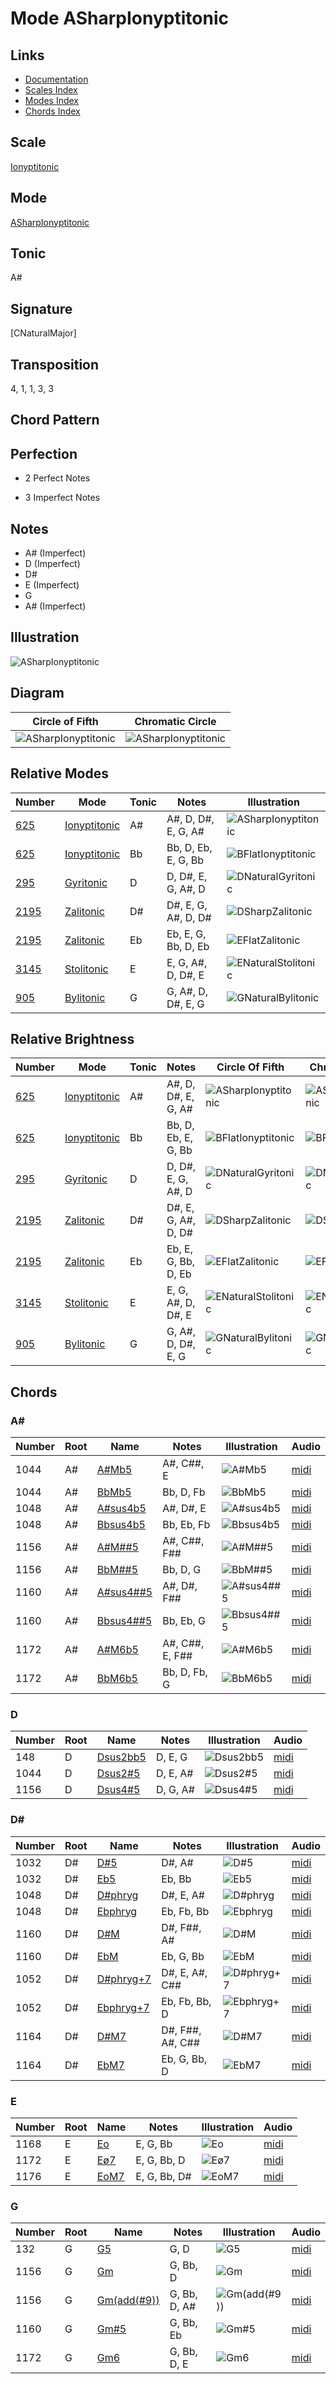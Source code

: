 # Mode ASharpIonyptitonic

## Links

- [Documentation](README.md)
- [Scales Index](Scales.md)
- [Modes Index](Modes.md)
- [Chords Index](Chords.md)

## Scale

[Ionyptitonic](ScaleIonyptitonic.md)

## Mode

[ASharpIonyptitonic](ModeASharpIonyptitonic.md)

## Tonic

A#

## Signature

[CNaturalMajor]

## Transposition

4, 1, 1, 3, 3

## Chord Pattern



## Perfection

 - 2 Perfect Notes

 - 3 Imperfect Notes

## Notes

- A# (Imperfect)
- D (Imperfect)
- D#
- E (Imperfect)
- G
- A# (Imperfect)

## Illustration

![ASharpIonyptitonic](ModeASharpIonyptitonic.png)

## Diagram

| Circle of Fifth | Chromatic Circle |
|-----------------|------------------|
| ![ASharpIonyptitonic](CircleOfFifthModeASharpIonyptitonic.png) | ![ASharpIonyptitonic](ChromaticCircleModeASharpIonyptitonic.png) |
## Relative Modes

| Number | Mode | Tonic | Notes | Illustration |
|--------|------|-------|-------|--------------|
| [625](https://ianring.com/musictheory/scales/625) | [Ionyptitonic](ModeIonyptitonic.md) | A# | A#, D, D#, E, G, A# | ![ASharpIonyptitonic](ModeASharpIonyptitonic.png) |
| [625](https://ianring.com/musictheory/scales/625) | [Ionyptitonic](ModeIonyptitonic.md) | Bb | Bb, D, Eb, E, G, Bb | ![BFlatIonyptitonic](ModeBFlatIonyptitonic.png) |
| [295](https://ianring.com/musictheory/scales/295) | [Gyritonic](ModeGyritonic.md) | D | D, D#, E, G, A#, D | ![DNaturalGyritonic](ModeDNaturalGyritonic.png) |
| [2195](https://ianring.com/musictheory/scales/2195) | [Zalitonic](ModeZalitonic.md) | D# | D#, E, G, A#, D, D# | ![DSharpZalitonic](ModeDSharpZalitonic.png) |
| [2195](https://ianring.com/musictheory/scales/2195) | [Zalitonic](ModeZalitonic.md) | Eb | Eb, E, G, Bb, D, Eb | ![EFlatZalitonic](ModeEFlatZalitonic.png) |
| [3145](https://ianring.com/musictheory/scales/3145) | [Stolitonic](ModeStolitonic.md) | E | E, G, A#, D, D#, E | ![ENaturalStolitonic](ModeENaturalStolitonic.png) |
| [905](https://ianring.com/musictheory/scales/905) | [Bylitonic](ModeBylitonic.md) | G | G, A#, D, D#, E, G | ![GNaturalBylitonic](ModeGNaturalBylitonic.png) |
## Relative Brightness

| Number | Mode | Tonic | Notes | Circle Of Fifth | Chromatic Circle |
|--------|------|-------|-------|-----------------|------------------|
| [625](https://ianring.com/musictheory/scales/625) | [Ionyptitonic](ModeIonyptitonic.md) | A# | A#, D, D#, E, G, A# | ![ASharpIonyptitonic](CircleOfFifthModeASharpIonyptitonic.png) | ![ASharpIonyptitonic](ChromaticCircleModeASharpIonyptitonic.png) |
| [625](https://ianring.com/musictheory/scales/625) | [Ionyptitonic](ModeIonyptitonic.md) | Bb | Bb, D, Eb, E, G, Bb | ![BFlatIonyptitonic](CircleOfFifthModeBFlatIonyptitonic.png) | ![BFlatIonyptitonic](ChromaticCircleModeBFlatIonyptitonic.png) |
| [295](https://ianring.com/musictheory/scales/295) | [Gyritonic](ModeGyritonic.md) | D | D, D#, E, G, A#, D | ![DNaturalGyritonic](CircleOfFifthModeDNaturalGyritonic.png) | ![DNaturalGyritonic](ChromaticCircleModeDNaturalGyritonic.png) |
| [2195](https://ianring.com/musictheory/scales/2195) | [Zalitonic](ModeZalitonic.md) | D# | D#, E, G, A#, D, D# | ![DSharpZalitonic](CircleOfFifthModeDSharpZalitonic.png) | ![DSharpZalitonic](ChromaticCircleModeDSharpZalitonic.png) |
| [2195](https://ianring.com/musictheory/scales/2195) | [Zalitonic](ModeZalitonic.md) | Eb | Eb, E, G, Bb, D, Eb | ![EFlatZalitonic](CircleOfFifthModeEFlatZalitonic.png) | ![EFlatZalitonic](ChromaticCircleModeEFlatZalitonic.png) |
| [3145](https://ianring.com/musictheory/scales/3145) | [Stolitonic](ModeStolitonic.md) | E | E, G, A#, D, D#, E | ![ENaturalStolitonic](CircleOfFifthModeENaturalStolitonic.png) | ![ENaturalStolitonic](ChromaticCircleModeENaturalStolitonic.png) |
| [905](https://ianring.com/musictheory/scales/905) | [Bylitonic](ModeBylitonic.md) | G | G, A#, D, D#, E, G | ![GNaturalBylitonic](CircleOfFifthModeGNaturalBylitonic.png) | ![GNaturalBylitonic](ChromaticCircleModeGNaturalBylitonic.png) |

## Chords

### A#

| Number | Root | Name | Notes | Illustration | Audio |
|--------|------|------|-------|--------------|-------|
| 1044 | A# | [A#Mb5](ChordASharpMajorFlatFifth.md) | A#, C##, E | ![A#Mb5](ChordASharpMajorFlatFifthRootPosition.png) | [midi](ChordASharpMajorFlatFifthRootPosition.mid) |
| 1044 | A# | [BbMb5](ChordBFlatMajorFlatFifth.md) | Bb, D, Fb | ![BbMb5](ChordBFlatMajorFlatFifthRootPosition.png) | [midi](ChordBFlatMajorFlatFifthRootPosition.mid) |
| 1048 | A# | [A#sus4b5](ChordASharpSuspendedFourthFlatFifth.md) | A#, D#, E | ![A#sus4b5](ChordASharpSuspendedFourthFlatFifthRootPosition.png) | [midi](ChordASharpSuspendedFourthFlatFifthRootPosition.mid) |
| 1048 | A# | [Bbsus4b5](ChordBFlatSuspendedFourthFlatFifth.md) | Bb, Eb, Fb | ![Bbsus4b5](ChordBFlatSuspendedFourthFlatFifthRootPosition.png) | [midi](ChordBFlatSuspendedFourthFlatFifthRootPosition.mid) |
| 1156 | A# | [A#M##5](ChordASharpMajorDoubleSharpFifth.md) | A#, C##, F## | ![A#M##5](ChordASharpMajorDoubleSharpFifthRootPosition.png) | [midi](ChordASharpMajorDoubleSharpFifthRootPosition.mid) |
| 1156 | A# | [BbM##5](ChordBFlatMajorDoubleSharpFifth.md) | Bb, D, G | ![BbM##5](ChordBFlatMajorDoubleSharpFifthRootPosition.png) | [midi](ChordBFlatMajorDoubleSharpFifthRootPosition.mid) |
| 1160 | A# | [A#sus4##5](ChordASharpSuspendedFourthDoubleSharpFifth.md) | A#, D#, F## | ![A#sus4##5](ChordASharpSuspendedFourthDoubleSharpFifthRootPosition.png) | [midi](ChordASharpSuspendedFourthDoubleSharpFifthRootPosition.mid) |
| 1160 | A# | [Bbsus4##5](ChordBFlatSuspendedFourthDoubleSharpFifth.md) | Bb, Eb, G | ![Bbsus4##5](ChordBFlatSuspendedFourthDoubleSharpFifthRootPosition.png) | [midi](ChordBFlatSuspendedFourthDoubleSharpFifthRootPosition.mid) |
| 1172 | A# | [A#M6b5](ChordASharpMajorSixthFlatFifth.md) | A#, C##, E, F## | ![A#M6b5](ChordASharpMajorSixthFlatFifthRootPosition.png) | [midi](ChordASharpMajorSixthFlatFifthRootPosition.mid) |
| 1172 | A# | [BbM6b5](ChordBFlatMajorSixthFlatFifth.md) | Bb, D, Fb, G | ![BbM6b5](ChordBFlatMajorSixthFlatFifthRootPosition.png) | [midi](ChordBFlatMajorSixthFlatFifthRootPosition.mid) |

### D

| Number | Root | Name | Notes | Illustration | Audio |
|--------|------|------|-------|--------------|-------|
| 148 | D | [Dsus2bb5](ChordDNaturalSuspendedSecondDoubleFlatFifth.md) | D, E, G | ![Dsus2bb5](ChordDNaturalSuspendedSecondDoubleFlatFifthRootPosition.png) | [midi](ChordDNaturalSuspendedSecondDoubleFlatFifthRootPosition.mid) |
| 1044 | D | [Dsus2#5](ChordDNaturalSuspendedSecondSharpFifth.md) | D, E, A# | ![Dsus2#5](ChordDNaturalSuspendedSecondSharpFifthRootPosition.png) | [midi](ChordDNaturalSuspendedSecondSharpFifthRootPosition.mid) |
| 1156 | D | [Dsus4#5](ChordDNaturalSuspendedFourthSharpFifth.md) | D, G, A# | ![Dsus4#5](ChordDNaturalSuspendedFourthSharpFifthRootPosition.png) | [midi](ChordDNaturalSuspendedFourthSharpFifthRootPosition.mid) |

### D#

| Number | Root | Name | Notes | Illustration | Audio |
|--------|------|------|-------|--------------|-------|
| 1032 | D# | [D#5](ChordDSharpPowerChord.md) | D#, A# | ![D#5](ChordDSharpPowerChordRootPosition.png) | [midi](ChordDSharpPowerChordRootPosition.mid) |
| 1032 | D# | [Eb5](ChordEFlatPowerChord.md) | Eb, Bb | ![Eb5](ChordEFlatPowerChordRootPosition.png) | [midi](ChordEFlatPowerChordRootPosition.mid) |
| 1048 | D# | [D#phryg](ChordDSharpPhrygian.md) | D#, E, A# | ![D#phryg](ChordDSharpPhrygianRootPosition.png) | [midi](ChordDSharpPhrygianRootPosition.mid) |
| 1048 | D# | [Ebphryg](ChordEFlatPhrygian.md) | Eb, Fb, Bb | ![Ebphryg](ChordEFlatPhrygianRootPosition.png) | [midi](ChordEFlatPhrygianRootPosition.mid) |
| 1160 | D# | [D#M](ChordDSharpMajor.md) | D#, F##, A# | ![D#M](ChordDSharpMajorRootPosition.png) | [midi](ChordDSharpMajorRootPosition.mid) |
| 1160 | D# | [EbM](ChordEFlatMajor.md) | Eb, G, Bb | ![EbM](ChordEFlatMajorRootPosition.png) | [midi](ChordEFlatMajorRootPosition.mid) |
| 1052 | D# | [D#phryg+7](ChordDSharpPhrygianAddSeventh.md) | D#, E, A#, C## | ![D#phryg+7](ChordDSharpPhrygianAddSeventhRootPosition.png) | [midi](ChordDSharpPhrygianAddSeventhRootPosition.mid) |
| 1052 | D# | [Ebphryg+7](ChordEFlatPhrygianAddSeventh.md) | Eb, Fb, Bb, D | ![Ebphryg+7](ChordEFlatPhrygianAddSeventhRootPosition.png) | [midi](ChordEFlatPhrygianAddSeventhRootPosition.mid) |
| 1164 | D# | [D#M7](ChordDSharpMajorSeventh.md) | D#, F##, A#, C## | ![D#M7](ChordDSharpMajorSeventhRootPosition.png) | [midi](ChordDSharpMajorSeventhRootPosition.mid) |
| 1164 | D# | [EbM7](ChordEFlatMajorSeventh.md) | Eb, G, Bb, D | ![EbM7](ChordEFlatMajorSeventhRootPosition.png) | [midi](ChordEFlatMajorSeventhRootPosition.mid) |

### E

| Number | Root | Name | Notes | Illustration | Audio |
|--------|------|------|-------|--------------|-------|
| 1168 | E | [Eo](ChordENaturalDiminished.md) | E, G, Bb | ![Eo](ChordENaturalDiminishedRootPosition.png) | [midi](ChordENaturalDiminishedRootPosition.mid) |
| 1172 | E | [Eø7](ChordENaturalHalfDiminishedSeventh.md) | E, G, Bb, D | ![Eø7](ChordENaturalHalfDiminishedSeventhRootPosition.png) | [midi](ChordENaturalHalfDiminishedSeventhRootPosition.mid) |
| 1176 | E | [EoM7](ChordENaturalDiminishedMajorSeventh.md) | E, G, Bb, D# | ![EoM7](ChordENaturalDiminishedMajorSeventhRootPosition.png) | [midi](ChordENaturalDiminishedMajorSeventhRootPosition.mid) |

### G

| Number | Root | Name | Notes | Illustration | Audio |
|--------|------|------|-------|--------------|-------|
| 132 | G | [G5](ChordGNaturalPowerChord.md) | G, D | ![G5](ChordGNaturalPowerChordRootPosition.png) | [midi](ChordGNaturalPowerChordRootPosition.mid) |
| 1156 | G | [Gm](ChordGNaturalMinor.md) | G, Bb, D | ![Gm](ChordGNaturalMinorRootPosition.png) | [midi](ChordGNaturalMinorRootPosition.mid) |
| 1156 | G | [Gm(add(#9))](ChordGNaturalMinorAddSharpNinth.md) | G, Bb, D, A# | ![Gm(add(#9))](ChordGNaturalMinorAddSharpNinthRootPosition.png) | [midi](ChordGNaturalMinorAddSharpNinthRootPosition.mid) |
| 1160 | G | [Gm#5](ChordGNaturalMinorSharpFifth.md) | G, Bb, Eb | ![Gm#5](ChordGNaturalMinorSharpFifthRootPosition.png) | [midi](ChordGNaturalMinorSharpFifthRootPosition.mid) |
| 1172 | G | [Gm6](ChordGNaturalMinorSixth.md) | G, Bb, D, E | ![Gm6](ChordGNaturalMinorSixthRootPosition.png) | [midi](ChordGNaturalMinorSixthRootPosition.mid) |

